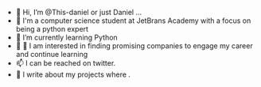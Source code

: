 - 👋 Hi, I’m @This-daniel or just Daniel ...
- 👀 I'm a computer science student at JetBrans Academy with a focus on being a python expert
- 🌱 I’m currently learning Python
- 💞️ 👀 I am interested in finding promising companies to engage my career and continue learning
- 📫 I can be reached on twitter.
- 📰 I write about my projects where .

<!---
This-daniel/This-daniel is a ✨ special ✨ repository because its `README.md` (this file) appears on your GitHub profile.
You can click the Preview link to take a look at your changes.
--->

